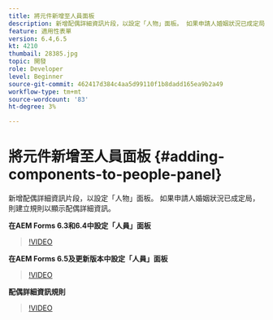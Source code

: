 ```yaml
---
title: 將元件新增至人員面板
description: 新增配偶詳細資訊片段，以設定「人物」面板。 如果申請人婚姻狀況已成定局，則建立規則以顯示配偶詳細資訊。
feature: 適用性表單
version: 6.4,6.5
kt: 4210
thumbail: 28385.jpg
topic: 開發
role: Developer
level: Beginner
source-git-commit: 462417d384c4aa5d99110f1b8dadd165ea9b2a49
workflow-type: tm+mt
source-wordcount: '83'
ht-degree: 3%

---
```



# 將元件新增至人員面板 {#adding-components-to-people-panel}

新增配偶詳細資訊片段，以設定「人物」面板。 如果申請人婚姻狀況已成定局，則建立規則以顯示配偶詳細資訊。

**在AEM Forms 6.3和6.4中設定「人員」面板**

>[!VIDEO](https://video.tv.adobe.com/v/22193?quality=9&learn=on)

**在AEM Forms 6.5及更新版本中設定「人員」面板**

>[!VIDEO](https://video.tv.adobe.com/v/28385)

**配偶詳細資訊規則**

>[!VIDEO](https://video.tv.adobe.com/v/22195?quality=9&learn=on)





